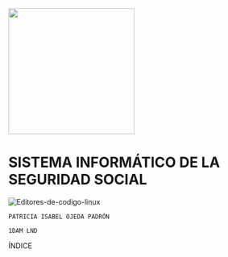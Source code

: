 <img src="https://www3.gobiernodecanarias.org/medusa/edublog/iespuertodelacruztelesforobravo/wp-content/uploads/sites/408/2021/06/logotipo-fondo-transparente-4.png" width="250">

# SISTEMA INFORMÁTICO DE LA SEGURIDAD SOCIAL

![Editores-de-codigo-linux](https://user-images.githubusercontent.com/91209203/136586072-8cbebd04-8c26-471e-9696-00ca5b9aebb5.png)


``
PATRICIA ISABEL OJEDA PADRÓN
``

``
1DAM LND
``

ÍNDICE

